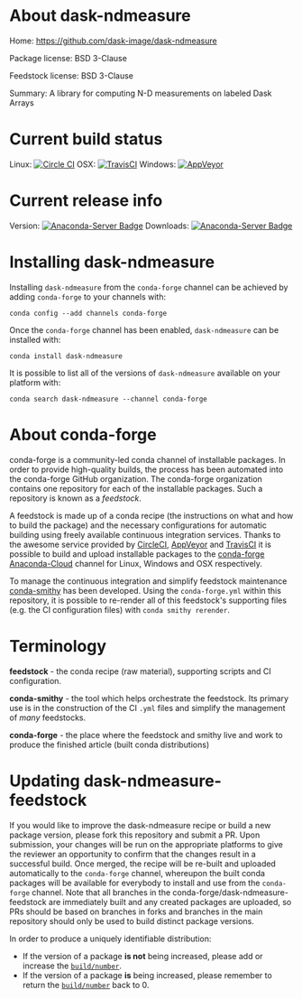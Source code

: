 About dask-ndmeasure
====================

Home: https://github.com/dask-image/dask-ndmeasure

Package license: BSD 3-Clause

Feedstock license: BSD 3-Clause

Summary: A library for computing N-D measurements on labeled Dask Arrays



Current build status
====================

Linux: [![Circle CI](https://circleci.com/gh/conda-forge/dask-ndmeasure-feedstock.svg?style=shield)](https://circleci.com/gh/conda-forge/dask-ndmeasure-feedstock)
OSX: [![TravisCI](https://travis-ci.org/conda-forge/dask-ndmeasure-feedstock.svg?branch=master)](https://travis-ci.org/conda-forge/dask-ndmeasure-feedstock)
Windows: [![AppVeyor](https://ci.appveyor.com/api/projects/status/github/conda-forge/dask-ndmeasure-feedstock?svg=True)](https://ci.appveyor.com/project/conda-forge/dask-ndmeasure-feedstock/branch/master)

Current release info
====================
Version: [![Anaconda-Server Badge](https://anaconda.org/conda-forge/dask-ndmeasure/badges/version.svg)](https://anaconda.org/conda-forge/dask-ndmeasure)
Downloads: [![Anaconda-Server Badge](https://anaconda.org/conda-forge/dask-ndmeasure/badges/downloads.svg)](https://anaconda.org/conda-forge/dask-ndmeasure)

Installing dask-ndmeasure
=========================

Installing `dask-ndmeasure` from the `conda-forge` channel can be achieved by adding `conda-forge` to your channels with:

```
conda config --add channels conda-forge
```

Once the `conda-forge` channel has been enabled, `dask-ndmeasure` can be installed with:

```
conda install dask-ndmeasure
```

It is possible to list all of the versions of `dask-ndmeasure` available on your platform with:

```
conda search dask-ndmeasure --channel conda-forge
```


About conda-forge
=================

conda-forge is a community-led conda channel of installable packages.
In order to provide high-quality builds, the process has been automated into the
conda-forge GitHub organization. The conda-forge organization contains one repository
for each of the installable packages. Such a repository is known as a *feedstock*.

A feedstock is made up of a conda recipe (the instructions on what and how to build
the package) and the necessary configurations for automatic building using freely
available continuous integration services. Thanks to the awesome service provided by
[CircleCI](https://circleci.com/), [AppVeyor](http://www.appveyor.com/)
and [TravisCI](https://travis-ci.org/) it is possible to build and upload installable
packages to the [conda-forge](https://anaconda.org/conda-forge)
[Anaconda-Cloud](http://docs.anaconda.org/) channel for Linux, Windows and OSX respectively.

To manage the continuous integration and simplify feedstock maintenance
[conda-smithy](http://github.com/conda-forge/conda-smithy) has been developed.
Using the ``conda-forge.yml`` within this repository, it is possible to re-render all of
this feedstock's supporting files (e.g. the CI configuration files) with ``conda smithy rerender``.


Terminology
===========

**feedstock** - the conda recipe (raw material), supporting scripts and CI configuration.

**conda-smithy** - the tool which helps orchestrate the feedstock.
                   Its primary use is in the construction of the CI ``.yml`` files
                   and simplify the management of *many* feedstocks.

**conda-forge** - the place where the feedstock and smithy live and work to
                  produce the finished article (built conda distributions)


Updating dask-ndmeasure-feedstock
=================================

If you would like to improve the dask-ndmeasure recipe or build a new
package version, please fork this repository and submit a PR. Upon submission,
your changes will be run on the appropriate platforms to give the reviewer an
opportunity to confirm that the changes result in a successful build. Once
merged, the recipe will be re-built and uploaded automatically to the
`conda-forge` channel, whereupon the built conda packages will be available for
everybody to install and use from the `conda-forge` channel.
Note that all branches in the conda-forge/dask-ndmeasure-feedstock are
immediately built and any created packages are uploaded, so PRs should be based
on branches in forks and branches in the main repository should only be used to
build distinct package versions.

In order to produce a uniquely identifiable distribution:
 * If the version of a package **is not** being increased, please add or increase
   the [``build/number``](http://conda.pydata.org/docs/building/meta-yaml.html#build-number-and-string).
 * If the version of a package **is** being increased, please remember to return
   the [``build/number``](http://conda.pydata.org/docs/building/meta-yaml.html#build-number-and-string)
   back to 0.
